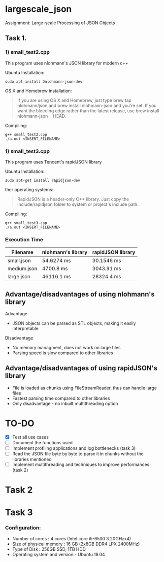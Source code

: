 # largescale_json
Assignment: Large-scale Processing of JSON Objects

## Task 1.
### 1) small_test2.cpp

This program uses nlohmann's JSON library for modern c++

Ubuntu Installation:
```
sudo apt install Dnlohmann-json-dev
```
OS X and Homebrew installation:

> If you are using OS X and Homebrew, just type brew tap nlohmann/json and brew install nlohmann-json and you're set. If you want the bleeding edge rather than the latest release, use brew install nlohmann-json --HEAD.

Compiling:
```
g++ small_test2.cpp
./a.out <INSERT_FILENAME>
```

### 1) small_test3.cpp

This program uses Tencent's rapidJSON library 

Ubuntu Installation:
```
sudo apt-get install rapidjson-dev
```
ther operating systems:

> RapidJSON is a header-only C++ library. Just copy the include/rapidjson folder to system or project's include path.



Compiling:
```
g++ small_test3.cpp
./a.out <INSERT_FILENAME>
```

### Execution Time

| Filename | nlohmann's library | rapidJSON library | 
| -------- | ------------------ | ----------------- |
| small.json | 54.6274 ms | 30.1546 ms |
| medium.json | 4700.8 ms | 3043.91 ms |
| large.json | 46116.1 ms | 28324.4 ms |

## Advantage/disadvantages of using nlohmann's library
Advantage
- JSON objects can be parsed as STL objects, making it easily interpretable

Disadvantage
- No memory managment, does not work on large files
- Parsing speed is slow compared to other libraries

## Advantage/disadvantages of using rapidJSON's library
- File is loaded as chunks using FileStreamReader, thus can handle large files
- Fastest parsing time compared to other libraries
- Only disadvantage - no inbuilt multithreading option

# TO-DO
- [x] Test all use cases
- [ ] Document the functions used
- [ ] Implement profiling applications and log bottlenecks (task 3)
- [ ] Read the JSON file byte by byte to parse it in chunks without the libraries mentioned
- [ ] Implement multithreading and techniques to improve performances (task 2)

# Task 2
### <COMING SOON>

# Task 3
### Configuration:
- Number of cores : 4 cores (Intel core i5-6500 3.20GHzx4)
- Size of physical memory : 16 GB (2x8GB DDR4 LPX 2400MHz)
- Type of Disk : 256GB SSD, 1TB HDD
- Operating system and version - Ubuntu 19.04


